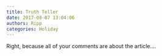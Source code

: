 ```yaml
---
title: Truth Teller
date: 2017-08-07 13:04:06
authors: Ripp
categories: Holiday
---
```


 Right, because all of your comments are about the article....